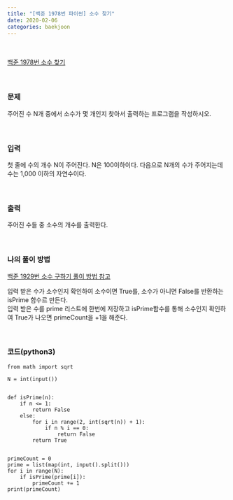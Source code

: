 ```yaml
---
title: "[백준 1978번 파이썬] 소수 찾기"
date: 2020-02-06
categories: baekjoon
---
```


<br><br>
[백준 1978번 소수 찾기](https://www.acmicpc.net/problem/1978)
<br><br><br>

### 문제<br>
주어진 수 N개 중에서 소수가 몇 개인지 찾아서 출력하는 프로그램을 작성하시오.
<br><br><br>


### 입력<br>
첫 줄에 수의 개수 N이 주어진다. N은 100이하이다. 
다음으로 N개의 수가 주어지는데 수는 1,000 이하의 자연수이다.
<br><br><br>


### 출력<br>
주어진 수들 중 소수의 개수를 출력한다.
<br><br><br>


### 나의 풀이 방법<br>
[백준 1929번 소수 구하기 풀이 방법 참고](https://eyl056.github.io/enyung/baekjoon/백준-1929)

입력 받은 수가 소수인지 확인하여 소수이면 True를, 소수가 아니면 False를 반환하는 isPrime 함수르 만든다.<br>
입력 받은 수를 prime 리스트에 한번에 저장하고 isPrime함수를 통해 소수인지 확인하여 True가 나오면 primeCount을 +1을 해준다.
<br><br><br>


### 코드(python3)
```
from math import sqrt

N = int(input())


def isPrime(n):
    if n <= 1:
        return False
    else:
        for i in range(2, int(sqrt(n)) + 1):
            if n % i == 0:
                return False
        return True


primeCount = 0
prime = list(map(int, input().split()))
for i in range(N):
    if isPrime(prime[i]):
        primeCount += 1
print(primeCount)

```
